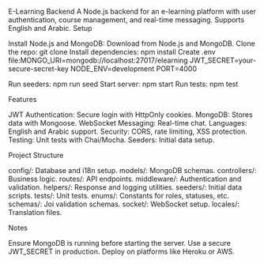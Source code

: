 E-Learning Backend
A Node.js backend for an e-learning platform with user authentication, course management, and real-time messaging. Supports English and Arabic.
Setup

Install Node.js and MongoDB: Download from Node.js and MongoDB.
Clone the repo: git clone <repo-url>
Install dependencies: npm install
Create .env file:MONGO_URI=mongodb://localhost:27017/elearning
JWT_SECRET=your-secure-secret-key
NODE_ENV=development
PORT=4000


Run seeders: npm run seed
Start server: npm start
Run tests: npm test

Features

JWT Authentication: Secure login with HttpOnly cookies.
MongoDB: Stores data with Mongoose.
WebSocket Messaging: Real-time chat.
Languages: English and Arabic support.
Security: CORS, rate limiting, XSS protection.
Testing: Unit tests with Chai/Mocha.
Seeders: Initial data setup.

Project Structure

config/: Database and i18n setup.
models/: MongoDB schemas.
controllers/: Business logic.
routes/: API endpoints.
middleware/: Authentication and validation.
helpers/: Response and logging utilities.
seeders/: Initial data scripts.
tests/: Unit tests.
enums/: Constants for roles, statuses, etc.
schemas/: Joi validation schemas.
socket/: WebSocket setup.
locales/: Translation files.

Notes

Ensure MongoDB is running before starting the server.
Use a secure JWT_SECRET in production.
Deploy on platforms like Heroku or AWS.

